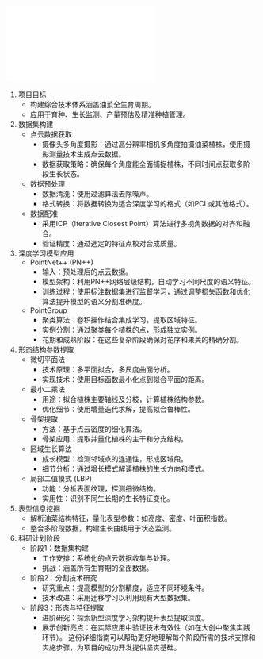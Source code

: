 ![项目结构](asset/picture/deepinglearning/rapeseed-3d-reconstruction-concept/whiteboard_exported_image.pdf)
1. 项目目标
   - 构建综合技术体系涵盖油菜全生育周期。
   - 应用于育种、生长监测、产量预估及精准种植管理。
2. 数据集构建
   - 点云数据获取
     - 摄像头多角度摄影：通过高分辨率相机多角度拍摄油菜植株，使用摄影测量技术生成点云数据。
     - 数据获取策略：确保每个角度能全面捕捉植株，不同时间点获取多阶段生长状态。
   - 数据预处理
     - 数据清洗：使用过滤算法去除噪声。
     - 格式转换：将数据转换为适合深度学习的格式（如PCL或其他格式）。
   - 数据配准
     - 采用ICP（Iterative Closest Point）算法进行多视角数据的对齐和融合。
     - 验证精度：通过选定的特征点校对合成质量。
3. 深度学习模型应用
   - PointNet++ (PN++)
     - 输入：预处理后的点云数据。
     - 模型架构：利用PN++网络层级结构，自动学习不同尺度的语义特征。
     - 训练过程：使用标注数据集进行监督学习，通过调整损失函数和优化算法提升模型的语义分割准确度。
   - PointGroup
     - 聚类算法：卷积操作结合集成学习，提取区域特征。
     - 实例分割：通过聚类每个植株的点，形成独立实例。
     - 花期和成熟阶段：在这些复杂阶段确保对花序和果荚的精确分割。
4. 形态结构参数提取
   - 微切平面法
     - 技术原理：多平面拟合，多尺度曲面分析。
     - 实现技术：使用目标函数最小化点到拟合平面的距离。
   - 最小二乘法
     - 用途：拟合植株主要轴线及分枝，计算植株结构参数。
     - 优化细节：使用增量迭代求解，提高拟合鲁棒性。
   - 骨架提取
     - 方法：基于点云密度的细化算法。
     - 骨架应用：提取并量化植株的主干和分支结构。
   - 区域生长算法
     - 成长模型：检测邻域点的连通性，形成区域段。
     - 细节分析：通过增长模式解读植株的生长方向和模式。
   - 局部二值模式 (LBP)
     - 功能：分析表面纹理，探测细微结构。
     - 实用性：识别不同生长期的生长特征变化。
5. 表型信息挖掘
   - 解析油菜结构特征，量化表型参数：如高度、密度、叶面积指数。
   - 整合多阶段数据，构建生长曲线用于状态监测。
6. 科研计划阶段
   - 阶段1：数据集构建
     - 工作安排：系统化的点云数据收集与处理。
     - 挑战：涵盖所有生育期的全面数据。
   - 阶段2：分割技术研究
     - 研究重点：提高模型的分割精度，适应不同环境条件。
     - 技术改进：采用迁移学习以利用现有大型数据集。
   - 阶段3：形态与特征提取
     - 进阶研究：探索新型深度学习架构提升表型提取深度。
     - 展示创新亮点：在实际应用中验证技术有效性（如在大创中聚焦实践环节）。
这份详细指南可以帮助更好地理解每个阶段所需的技术支撑和实施步骤，为项目的成功开发提供坚实基础。